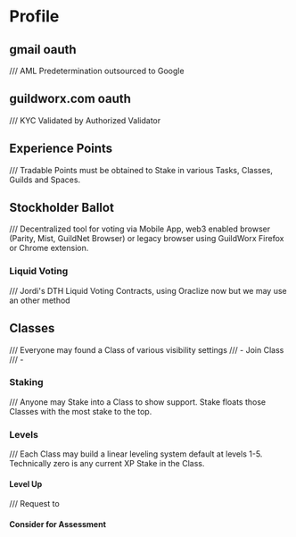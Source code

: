 # Profile
## gmail oauth
/// AML Predetermination outsourced to Google
## guildworx.com oauth
/// KYC Validated by Authorized Validator
## Experience Points
/// Tradable Points must be obtained to Stake in various Tasks, Classes, Guilds and Spaces.
## Stockholder Ballot
/// Decentralized tool for voting via Mobile App, web3 enabled browser (Parity, Mist, GuildNet Browser) or legacy browser using GuildWorx Firefox or Chrome extension.
### Liquid Voting
/// Jordi's DTH Liquid Voting Contracts, using Oraclize now but we may use an other method
## Classes
/// Everyone may found a Class of various visibility settings
/// - Join Class
/// - 
### Staking
/// Anyone may Stake into a Class to show support. Stake floats those Classes with the most stake to the top.
### Levels
/// Each Class may build a linear leveling system default at levels 1-5. Technically zero is any current XP Stake in the Class.
#### Level Up
/// Request to
#### Consider for Assessment

